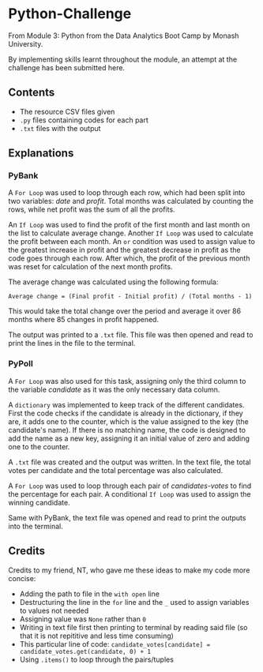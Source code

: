 # Python-Challenge
From Module 3: Python from the Data Analytics Boot Camp by Monash University.

By implementing skills learnt throughout the module, an attempt at the challenge has been submitted here.

## Contents
- The resource CSV files given
- `.py` files containing codes for each part
- `.txt` files with the output

## Explanations
### PyBank
A `For Loop` was used to loop through each row, which had been split into two variables: *date* and *profit*. Total months was calculated by counting the rows, while net profit was the sum of all the profits. 

An `If Loop` was used to find the profit of the first month and last month on the list to calculate average change. Another `If Loop` was used to calculate the profit between each month. An `or` condition was used to assign value to the greatest increase in profit and the greatest decrease in profit as the code goes through each row. After which, the profit of the previous month was reset for calculation of the next month profits. 

The average change was calculated using the following formula:

    Average change = (Final profit - Initial profit) / (Total months - 1)

This would take the total change over the period and average it over 86 months where 85 changes in profit happened.

The output was printed to a `.txt` file. This file was then opened and read to print the lines in the file to the terminal. 

### PyPoll
A `For Loop` was also used for this task, assigning only the third column to the variable *candidate* as it was the only necessary data column.

A `dictionary` was implemented to keep track of the different candidates. First the code checks if the candidate is already in the dictionary, if they are, it adds one to the counter, which is the value assigned to the key (the candidate's name). If there is no matching name, the code is designed to add the name as a new key, assigning it an initial value of zero and adding one to the counter. 

A `.txt` file was created and the output was written. In the text file, the total votes per candidate and the total percentage was also calculated.

A `For Loop` was used to loop through each pair of *candidates-votes* to find the percentage for each pair. A conditional `If Loop` was used to assign the winning candidate. 

Same with PyBank, the text file was opened and read to print the outputs into the terminal.

## Credits
Credits to my friend, NT, who gave me these ideas to make my code more concise:
- Adding the path to file in the `with open` line
- Destructuring the line in the `for` line and the `_` used to assign variables to values not needed
- Assigning value was `None` rather than `0`
- Writing in text file first then printing to terminal by reading said file (so that it is not repititive and less time consuming)
- This particular line of code: `candidate_votes[candidate] = candidate_votes.get(candidate, 0) + 1`
- Using `.items()` to loop through the pairs/tuples
